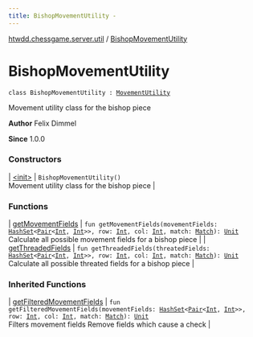 ```yaml
---
title: BishopMovementUtility - 
---
```


[htwdd.chessgame.server.util](../index.html) / [BishopMovementUtility](./index.html)

# BishopMovementUtility

`class BishopMovementUtility : `[`MovementUtility`](../-movement-utility/index.html)

Movement utility class for the bishop piece

**Author**
Felix Dimmel

**Since**
1.0.0

### Constructors

| [&lt;init&gt;](-init-.html) | `BishopMovementUtility()`<br>Movement utility class for the bishop piece |

### Functions

| [getMovementFields](get-movement-fields.html) | `fun getMovementFields(movementFields: `[`HashSet`](https://kotlinlang.org/api/latest/jvm/stdlib/kotlin.collections/-hash-set/index.html)`<`[`Pair`](https://kotlinlang.org/api/latest/jvm/stdlib/kotlin/-pair/index.html)`<`[`Int`](https://kotlinlang.org/api/latest/jvm/stdlib/kotlin/-int/index.html)`, `[`Int`](https://kotlinlang.org/api/latest/jvm/stdlib/kotlin/-int/index.html)`>>, row: `[`Int`](https://kotlinlang.org/api/latest/jvm/stdlib/kotlin/-int/index.html)`, col: `[`Int`](https://kotlinlang.org/api/latest/jvm/stdlib/kotlin/-int/index.html)`, match: `[`Match`](../../htwdd.chessgame.server.model/-match/index.html)`): `[`Unit`](https://kotlinlang.org/api/latest/jvm/stdlib/kotlin/-unit/index.html)<br>Calculate all possible movement fields for a bishop piece |
| [getThreadedFields](get-threaded-fields.html) | `fun getThreadedFields(threatedFields: `[`HashSet`](https://kotlinlang.org/api/latest/jvm/stdlib/kotlin.collections/-hash-set/index.html)`<`[`Pair`](https://kotlinlang.org/api/latest/jvm/stdlib/kotlin/-pair/index.html)`<`[`Int`](https://kotlinlang.org/api/latest/jvm/stdlib/kotlin/-int/index.html)`, `[`Int`](https://kotlinlang.org/api/latest/jvm/stdlib/kotlin/-int/index.html)`>>, row: `[`Int`](https://kotlinlang.org/api/latest/jvm/stdlib/kotlin/-int/index.html)`, col: `[`Int`](https://kotlinlang.org/api/latest/jvm/stdlib/kotlin/-int/index.html)`, match: `[`Match`](../../htwdd.chessgame.server.model/-match/index.html)`): `[`Unit`](https://kotlinlang.org/api/latest/jvm/stdlib/kotlin/-unit/index.html)<br>Calculate all possible threated fields for a bishop piece |

### Inherited Functions

| [getFilteredMovementFields](../-movement-utility/get-filtered-movement-fields.html) | `fun getFilteredMovementFields(movementFields: `[`HashSet`](https://kotlinlang.org/api/latest/jvm/stdlib/kotlin.collections/-hash-set/index.html)`<`[`Pair`](https://kotlinlang.org/api/latest/jvm/stdlib/kotlin/-pair/index.html)`<`[`Int`](https://kotlinlang.org/api/latest/jvm/stdlib/kotlin/-int/index.html)`, `[`Int`](https://kotlinlang.org/api/latest/jvm/stdlib/kotlin/-int/index.html)`>>, row: `[`Int`](https://kotlinlang.org/api/latest/jvm/stdlib/kotlin/-int/index.html)`, col: `[`Int`](https://kotlinlang.org/api/latest/jvm/stdlib/kotlin/-int/index.html)`, match: `[`Match`](../../htwdd.chessgame.server.model/-match/index.html)`): `[`Unit`](https://kotlinlang.org/api/latest/jvm/stdlib/kotlin/-unit/index.html)<br>Filters movement fields Remove fields which cause a check |

